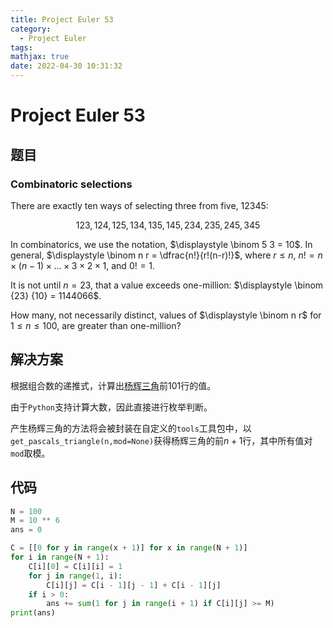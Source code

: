 ```yaml
---
title: Project Euler 53
category:
  - Project Euler
tags:
mathjax: true
date: 2022-04-30 10:31:32
---
```


<escape><!-- more --></escape>

# Project Euler 53

## 题目

### Combinatoric selections

There are exactly ten ways of selecting three from five, $12345$:

$$ 123, 124, 125, 134, 135, 145, 234, 235, 245, 345 $$

In combinatorics, we use the notation, $\displaystyle \binom 5 3 = 10$.
In general, $\displaystyle \binom n r = \dfrac{n!}{r!(n-r)!}$, where $r \le n$, $n! = n \times (n-1) \times \dots \times 3 \times 2 \times 1$, and $0! = 1$.

It is not until $n = 23$, that a value exceeds one-million: $\displaystyle \binom {23} {10} = 1144066$.

How many, not necessarily distinct, values of $\displaystyle \binom n r$ for $1 \le n \le 100$, are greater than one-million?

## 解决方案

根据组合数的递推式，计算出[杨辉三角](https://mathworld.wolfram.com/PascalsTriangle.html)前$101$行的值。

由于`Python`支持计算大数，因此直接进行枚举判断。

产生杨辉三角的方法将会被封装在自定义的`tools`工具包中，以`get_pascals_triangle(n,mod=None)`获得杨辉三角的前$n+1$行，其中所有值对`mod`取模。

## 代码

```py
N = 100
M = 10 ** 6
ans = 0

C = [[0 for y in range(x + 1)] for x in range(N + 1)]
for i in range(N + 1):
    C[i][0] = C[i][i] = 1
    for j in range(1, i):
        C[i][j] = C[i - 1][j - 1] + C[i - 1][j]
    if i > 0:
        ans += sum(1 for j in range(i + 1) if C[i][j] >= M)
print(ans)

```
